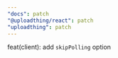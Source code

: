 ```yaml
---
"docs": patch
"@uploadthing/react": patch
"uploadthing": patch
---
```


feat(client): add `skipPolling` option
